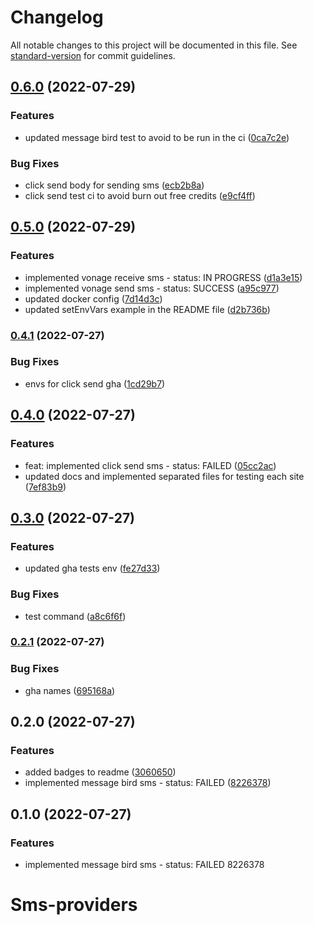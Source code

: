 # Changelog

All notable changes to this project will be documented in this file. See [standard-version](https://github.com/conventional-changelog/standard-version) for commit guidelines.

## [0.6.0](https://github.com/AnthonyLzq/test-sms-providers/compare/v0.5.0...v0.6.0) (2022-07-29)


### Features

* updated message bird test to avoid to be run in the ci ([0ca7c2e](https://github.com/AnthonyLzq/test-sms-providers/commit/0ca7c2ef7187f44e2b2a693f90eeedb2cfc5dafe))


### Bug Fixes

* click send body for sending sms ([ecb2b8a](https://github.com/AnthonyLzq/test-sms-providers/commit/ecb2b8adafb47f87b35859f342a0952ad9bfefc2))
* click send test ci to avoid burn out free credits ([e9cf4ff](https://github.com/AnthonyLzq/test-sms-providers/commit/e9cf4ff5d3dc78b97b8e9e1caf83a9c884f2760b))

## [0.5.0](https://github.com/AnthonyLzq/test-sms-providers/compare/v0.4.1...v0.5.0) (2022-07-29)


### Features

* implemented vonage receive sms - status: IN PROGRESS ([d1a3e15](https://github.com/AnthonyLzq/test-sms-providers/commit/d1a3e156b061a5dcf6224365f472e2f54e74340e))
* implemented vonage send sms - status: SUCCESS ([a95c977](https://github.com/AnthonyLzq/test-sms-providers/commit/a95c977d40d511301388c95384fbcbe0ccaa7dc0))
* updated docker config ([7d14d3c](https://github.com/AnthonyLzq/test-sms-providers/commit/7d14d3c8395acfc7b3396769108671b2b917d6d0))
* updated setEnvVars example in the README file ([d2b736b](https://github.com/AnthonyLzq/test-sms-providers/commit/d2b736bce6b1e0828419a4f10fa7d419fb9b951e))

### [0.4.1](https://github.com/AnthonyLzq/test-sms-providers/compare/v0.4.0...v0.4.1) (2022-07-27)


### Bug Fixes

* envs for click send gha ([1cd29b7](https://github.com/AnthonyLzq/test-sms-providers/commit/1cd29b76ac4bb40bfaaf836b4efdfc84675dfe44))

## [0.4.0](https://github.com/AnthonyLzq/test-sms-providers/compare/v0.3.0...v0.4.0) (2022-07-27)


### Features

* feat: implemented click send sms - status: FAILED ([05cc2ac](https://github.com/AnthonyLzq/test-sms-providers/commit/05cc2ac648ea7f68ace1ee56f821a6fd9609672a))
* updated docs and implemented separated files for testing each site ([7ef83b9](https://github.com/AnthonyLzq/test-sms-providers/commit/7ef83b97dafeb0f0a626e1678c86724c1d92e1c4))

## [0.3.0](https://github.com/AnthonyLzq/test-sms-providers/compare/v0.2.1...v0.3.0) (2022-07-27)


### Features

* updated gha tests env ([fe27d33](https://github.com/AnthonyLzq/test-sms-providers/commit/fe27d332862d86fffd29c24a67ff1ede8adcc5f6))


### Bug Fixes

* test command ([a8c6f6f](https://github.com/AnthonyLzq/test-sms-providers/commit/a8c6f6fd02213118c45522b5b3cda17779d43ef1))

### [0.2.1](https://github.com/AnthonyLzq/test-sms-providers/compare/v0.2.0...v0.2.1) (2022-07-27)


### Bug Fixes

* gha names ([695168a](https://github.com/AnthonyLzq/test-sms-providers/commit/695168a09618eec4e0fd877e442f00b0eb978582))

## 0.2.0 (2022-07-27)


### Features

* added badges to readme ([3060650](https://github.com/AnthonyLzq/test-sms-providers/commit/30606508fea6e0f2f4758e72e58987c71cd6ea35))
* implemented message bird sms - status: FAILED ([8226378](https://github.com/AnthonyLzq/test-sms-providers/commit/8226378efd5fae5d3ddca2b668ed171636f74e1f))

## 0.1.0 (2022-07-27)


### Features

* implemented message bird sms - status: FAILED 8226378

# Sms-providers